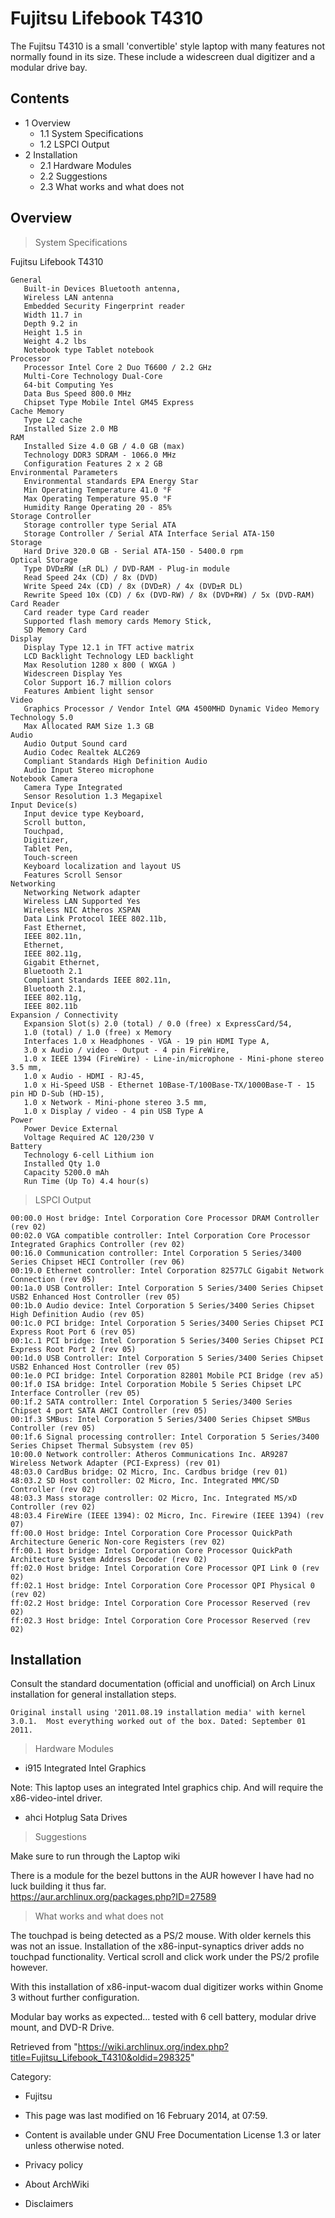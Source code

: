 Fujitsu Lifebook T4310
======================

The Fujitsu T4310 is a small 'convertible' style laptop with many
features not normally found in its size. These include a widescreen dual
digitizer and a modular drive bay.

Contents
--------

-   1 Overview
    -   1.1 System Specifications
    -   1.2 LSPCI Output
-   2 Installation
    -   2.1 Hardware Modules
    -   2.2 Suggestions
    -   2.3 What works and what does not

Overview
--------

> System Specifications

Fujitsu Lifebook T4310

    General
       Built-in Devices Bluetooth antenna,
       Wireless LAN antenna
       Embedded Security Fingerprint reader
       Width 11.7 in
       Depth 9.2 in
       Height 1.5 in
       Weight 4.2 lbs
       Notebook type Tablet notebook
    Processor
       Processor Intel Core 2 Duo T6600 / 2.2 GHz
       Multi-Core Technology Dual-Core
       64-bit Computing Yes
       Data Bus Speed 800.0 MHz
       Chipset Type Mobile Intel GM45 Express
    Cache Memory
       Type L2 cache
       Installed Size 2.0 MB
    RAM
       Installed Size 4.0 GB / 4.0 GB (max)
       Technology DDR3 SDRAM - 1066.0 MHz
       Configuration Features 2 x 2 GB
    Environmental Parameters
       Environmental standards EPA Energy Star
       Min Operating Temperature 41.0 °F
       Max Operating Temperature 95.0 °F
       Humidity Range Operating 20 - 85%
    Storage Controller
       Storage controller type Serial ATA
       Storage Controller / Serial ATA Interface Serial ATA-150
    Storage
       Hard Drive 320.0 GB - Serial ATA-150 - 5400.0 rpm
    Optical Storage
       Type DVD±RW (±R DL) / DVD-RAM - Plug-in module
       Read Speed 24x (CD) / 8x (DVD)
       Write Speed 24x (CD) / 8x (DVD±R) / 4x (DVD±R DL)
       Rewrite Speed 10x (CD) / 6x (DVD-RW) / 8x (DVD+RW) / 5x (DVD-RAM)
    Card Reader
       Card reader type Card reader
       Supported flash memory cards Memory Stick,
       SD Memory Card
    Display
       Display Type 12.1 in TFT active matrix
       LCD Backlight Technology LED backlight
       Max Resolution 1280 x 800 ( WXGA )
       Widescreen Display Yes
       Color Support 16.7 million colors
       Features Ambient light sensor
    Video
       Graphics Processor / Vendor Intel GMA 4500MHD Dynamic Video Memory Technology 5.0
       Max Allocated RAM Size 1.3 GB
    Audio
       Audio Output Sound card
       Audio Codec Realtek ALC269
       Compliant Standards High Definition Audio
       Audio Input Stereo microphone
    Notebook Camera
       Camera Type Integrated
       Sensor Resolution 1.3 Megapixel
    Input Device(s)
       Input device type Keyboard,
       Scroll button,
       Touchpad,
       Digitizer,
       Tablet Pen,
       Touch-screen
       Keyboard localization and layout US
       Features Scroll Sensor
    Networking
       Networking Network adapter
       Wireless LAN Supported Yes
       Wireless NIC Atheros XSPAN
       Data Link Protocol IEEE 802.11b,
       Fast Ethernet,
       IEEE 802.11n,
       Ethernet,
       IEEE 802.11g,
       Gigabit Ethernet,
       Bluetooth 2.1
       Compliant Standards IEEE 802.11n,
       Bluetooth 2.1,
       IEEE 802.11g,
       IEEE 802.11b
    Expansion / Connectivity
       Expansion Slot(s) 2.0 (total) / 0.0 (free) x ExpressCard/54,
       1.0 (total) / 1.0 (free) x Memory
       Interfaces 1.0 x Headphones - VGA - 19 pin HDMI Type A,
       3.0 x Audio / video - Output - 4 pin FireWire,
       1.0 x IEEE 1394 (FireWire) - Line-in/microphone - Mini-phone stereo 3.5 mm,
       1.0 x Audio - HDMI - RJ-45,
       1.0 x Hi-Speed USB - Ethernet 10Base-T/100Base-TX/1000Base-T - 15 pin HD D-Sub (HD-15),
       1.0 x Network - Mini-phone stereo 3.5 mm,
       1.0 x Display / video - 4 pin USB Type A
    Power
       Power Device External
       Voltage Required AC 120/230 V
    Battery
       Technology 6-cell Lithium ion
       Installed Qty 1.0
       Capacity 5200.0 mAh
       Run Time (Up To) 4.4 hour(s)

> LSPCI Output

    00:00.0 Host bridge: Intel Corporation Core Processor DRAM Controller (rev 02)
    00:02.0 VGA compatible controller: Intel Corporation Core Processor Integrated Graphics Controller (rev 02)
    00:16.0 Communication controller: Intel Corporation 5 Series/3400 Series Chipset HECI Controller (rev 06)
    00:19.0 Ethernet controller: Intel Corporation 82577LC Gigabit Network Connection (rev 05)
    00:1a.0 USB Controller: Intel Corporation 5 Series/3400 Series Chipset USB2 Enhanced Host Controller (rev 05)
    00:1b.0 Audio device: Intel Corporation 5 Series/3400 Series Chipset High Definition Audio (rev 05)
    00:1c.0 PCI bridge: Intel Corporation 5 Series/3400 Series Chipset PCI Express Root Port 6 (rev 05)
    00:1c.1 PCI bridge: Intel Corporation 5 Series/3400 Series Chipset PCI Express Root Port 2 (rev 05)
    00:1d.0 USB Controller: Intel Corporation 5 Series/3400 Series Chipset USB2 Enhanced Host Controller (rev 05)
    00:1e.0 PCI bridge: Intel Corporation 82801 Mobile PCI Bridge (rev a5)
    00:1f.0 ISA bridge: Intel Corporation Mobile 5 Series Chipset LPC Interface Controller (rev 05)
    00:1f.2 SATA controller: Intel Corporation 5 Series/3400 Series Chipset 4 port SATA AHCI Controller (rev 05)
    00:1f.3 SMBus: Intel Corporation 5 Series/3400 Series Chipset SMBus Controller (rev 05)
    00:1f.6 Signal processing controller: Intel Corporation 5 Series/3400 Series Chipset Thermal Subsystem (rev 05)
    10:00.0 Network controller: Atheros Communications Inc. AR9287 Wireless Network Adapter (PCI-Express) (rev 01)
    48:03.0 CardBus bridge: O2 Micro, Inc. Cardbus bridge (rev 01)
    48:03.2 SD Host controller: O2 Micro, Inc. Integrated MMC/SD Controller (rev 02)
    48:03.3 Mass storage controller: O2 Micro, Inc. Integrated MS/xD Controller (rev 02)
    48:03.4 FireWire (IEEE 1394): O2 Micro, Inc. Firewire (IEEE 1394) (rev 07)
    ff:00.0 Host bridge: Intel Corporation Core Processor QuickPath Architecture Generic Non-core Registers (rev 02)
    ff:00.1 Host bridge: Intel Corporation Core Processor QuickPath Architecture System Address Decoder (rev 02)
    ff:02.0 Host bridge: Intel Corporation Core Processor QPI Link 0 (rev 02)
    ff:02.1 Host bridge: Intel Corporation Core Processor QPI Physical 0 (rev 02)
    ff:02.2 Host bridge: Intel Corporation Core Processor Reserved (rev 02)
    ff:02.3 Host bridge: Intel Corporation Core Processor Reserved (rev 02)

  

Installation
------------

Consult the standard documentation (official and unofficial) on Arch
Linux installation for general installation steps.

    Original install using '2011.08.19 installation media' with kernel 3.0.1.  Most everything worked out of the box. Dated: September 01 2011.

  

> Hardware Modules

-   i915 Integrated Intel Graphics

Note: This laptop uses an integrated Intel graphics chip. And will
require the x86-video-intel driver.

-   ahci Hotplug Sata Drives

> Suggestions

Make sure to run through the Laptop wiki

There is a module for the bezel buttons in the AUR however I have had no
luck building it thus far.   
 https://aur.archlinux.org/packages.php?ID=27589

> What works and what does not

The touchpad is being detected as a PS/2 mouse. With older kernels this
was not an issue. Installation of the x86-input-synaptics driver adds no
touchpad functionality. Vertical scroll and click work under the PS/2
profile however.

With this installation of x86-input-wacom dual digitizer works within
Gnome 3 without further configuration.

Modular bay works as expected... tested with 6 cell battery, modular
drive mount, and DVD-R Drive.

Retrieved from
"https://wiki.archlinux.org/index.php?title=Fujitsu_Lifebook_T4310&oldid=298325"

Category:

-   Fujitsu

-   This page was last modified on 16 February 2014, at 07:59.
-   Content is available under GNU Free Documentation License 1.3 or
    later unless otherwise noted.
-   Privacy policy
-   About ArchWiki
-   Disclaimers
